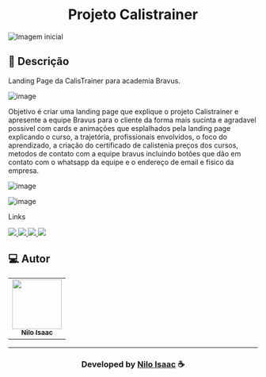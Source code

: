  <h1 align="center">
  Projeto Calistrainer
</h1>

![Imagem inicial](https://github.com/NiloIsaac/Projeto-Calistrainer/assets/101424190/3b16d77f-114e-4adf-aa12-3dd138e55341)

## 📝 Descrição 

Landing Page da CalisTrainer para academia Bravus.

![image](https://github.com/NiloIsaac/Projeto-Calistrainer/assets/101424190/b3b454bf-4572-435b-8d2e-3524dcbd75dc)

Objetivo é criar uma landing page que explique o projeto Calistrainer e apresente a equipe Bravus para o cliente da forma mais sucinta e agradavel possivel com cards
e animações que esplalhados pela landing page explicando o curso, a trajetória, profissionais envolvidos, o foco do aprendizado, a criação do certificado de calistenia
preços dos cursos, metodos de contato com a equipe bravus incluindo botões que dão em contato com o whatsapp da equipe e o endereço de email e fisico da empresa.

![image](https://github.com/NiloIsaac/Projeto-Calistrainer/assets/101424190/54517408-5bd0-458e-aca3-da5dcb0ff981)

![image](https://github.com/NiloIsaac/Projeto-Calistrainer/assets/101424190/3c4dc2a0-54f0-42fb-8213-cd3af61085ee)

Links

<p align="left">
 
 <a href="https://www.linkedin.com/in/niloisaac/" alt="Linkedin">
  <img src="https://img.shields.io/badge/-Linkedin-0A66C2?style=for-the-badge&logo=Linkedin&logoColor=FFFFFF"/> 
 </a>
 
 <a href="https://www.facebook.com/nilo.isaac" alt="Facebook">
  <img src="https://img.shields.io/badge/-Facebook-000dff?style=for-the-badge&logo=Facebook&logoColor=FFFFFF"/> 
 </a>
 
 <a href="https://twitter.com/FrontEndNilo" alt="Twitter">
  <img src="https://img.shields.io/badge/-Twitter-1DA1F2?style=for-the-badge&logo=Twitter&logoColor=FFFFFF"/> 
 </a>
 
<a href="https://wa.me/+5586999121723" alt="WhatsApp">
<img src="https://img.shields.io/badge/WhatsApp-25D366?style=for-the-badge&logo=whatsapp&logoColor=white"/>
</a>

 </p>
 
## 💻 Autor<br>
<table>
  <tr>
    <td align="center">
      <a href="https://github.com/NiloIsaac">
        <img src="https://avatars.githubusercontent.com/u/101424190?s=400&u=07b208f" width="100px;" /><br>
        <sub>
          <b>Nilo Isaac</b>
        </sub>
      </a>
    </td>
  </tr>
</table>

-----

  <h3 align="center"> Developed by <a href="https://www.linkedin.com/in/niloisaac/">Nilo Isaac</a> ☕</h3>


